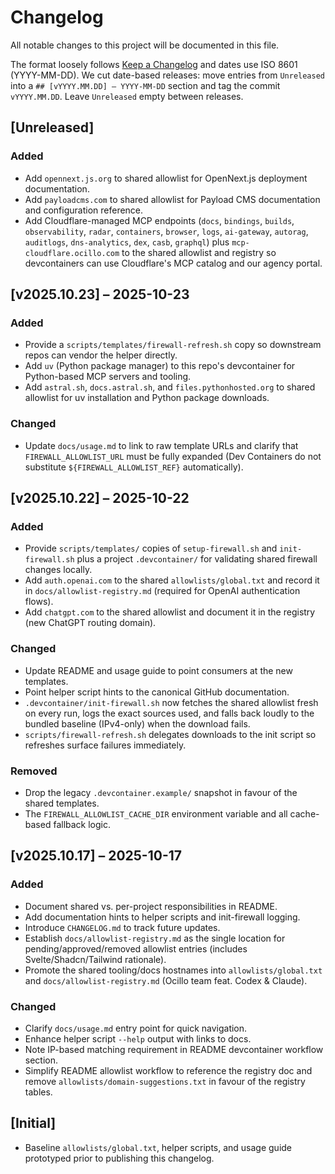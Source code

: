 # Changelog
All notable changes to this project will be documented in this file.

The format loosely follows [Keep a Changelog](https://keepachangelog.com/en/1.1.0/) and dates use ISO 8601 (YYYY-MM-DD).
We cut date-based releases: move entries from `Unreleased` into a `## [vYYYY.MM.DD] – YYYY-MM-DD`
section and tag the commit `vYYYY.MM.DD`. Leave `Unreleased` empty between releases.

## [Unreleased]
### Added
- Add `opennext.js.org` to shared allowlist for OpenNext.js deployment documentation.
- Add `payloadcms.com` to shared allowlist for Payload CMS documentation and configuration reference.
- Add Cloudflare-managed MCP endpoints (`docs`, `bindings`, `builds`, `observability`, `radar`, `containers`, `browser`, `logs`, `ai-gateway`, `autorag`, `auditlogs`, `dns-analytics`, `dex`, `casb`, `graphql`) plus `mcp-cloudflare.ocillo.com` to the shared allowlist and registry so devcontainers can use Cloudflare's MCP catalog and our agency portal.

## [v2025.10.23] – 2025-10-23
### Added
- Provide a `scripts/templates/firewall-refresh.sh` copy so downstream repos can vendor the helper directly.
- Add `uv` (Python package manager) to this repo's devcontainer for Python-based MCP servers and tooling.
- Add `astral.sh`, `docs.astral.sh`, and `files.pythonhosted.org` to shared allowlist for uv installation and Python package downloads.

### Changed
- Update `docs/usage.md` to link to raw template URLs and clarify that `FIREWALL_ALLOWLIST_URL` must be fully expanded (Dev Containers do not substitute `${FIREWALL_ALLOWLIST_REF}` automatically).

## [v2025.10.22] – 2025-10-22
### Added
- Provide `scripts/templates/` copies of `setup-firewall.sh` and `init-firewall.sh` plus a project `.devcontainer/` for validating shared firewall changes locally.
- Add `auth.openai.com` to the shared `allowlists/global.txt` and record it in `docs/allowlist-registry.md` (required for OpenAI authentication flows).
- Add `chatgpt.com` to the shared allowlist and document it in the registry (new ChatGPT routing domain).

### Changed
- Update README and usage guide to point consumers at the new templates.
- Point helper script hints to the canonical GitHub documentation.
- `.devcontainer/init-firewall.sh` now fetches the shared allowlist fresh on every run, logs the exact sources used, and falls back loudly to the bundled baseline (IPv4-only) when the download fails.
- `scripts/firewall-refresh.sh` delegates downloads to the init script so refreshes surface failures immediately.

### Removed
- Drop the legacy `.devcontainer.example/` snapshot in favour of the shared templates.
- The `FIREWALL_ALLOWLIST_CACHE_DIR` environment variable and all cache-based fallback logic.

## [v2025.10.17] – 2025-10-17
### Added
- Document shared vs. per-project responsibilities in README.
- Add documentation hints to helper scripts and init-firewall logging.
- Introduce `CHANGELOG.md` to track future updates.
- Establish `docs/allowlist-registry.md` as the single location for pending/approved/removed allowlist entries (includes Svelte/Shadcn/Tailwind rationale).
- Promote the shared tooling/docs hostnames into `allowlists/global.txt` and `docs/allowlist-registry.md` (Ocillo team feat. Codex & Claude).

### Changed
- Clarify `docs/usage.md` entry point for quick navigation.
- Enhance helper script `--help` output with links to docs.
- Note IP-based matching requirement in README devcontainer workflow section.
- Simplify README allowlist workflow to reference the registry doc and remove `allowlists/domain-suggestions.txt` in favour of the registry tables.

## [Initial]
- Baseline `allowlists/global.txt`, helper scripts, and usage guide prototyped prior to publishing this changelog.
